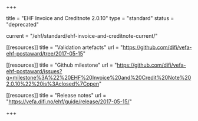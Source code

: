 +++

title = "EHF Invoice and Creditnote 2.0.10"
type = "standard"
status = "deprecated"

current = "/ehf/standard/ehf-invoice-and-creditnote-current/"

[[resources]]
title = "Validation artefacts"
url = "https://github.com/difi/vefa-ehf-postaward/tree/2017-05-15"

[[resources]]
title = "Github milestone"
url = "https://github.com/difi/vefa-ehf-postaward/issues?q=milestone%3A%22%20EHF%20Invoice%20and%20Credit%20Note%202.0.10%22%20is%3Aclosed%7Copen"

[[resources]]
title = "Release notes"
url = "https://vefa.difi.no/ehf/guide/release/2017-05-15/"

+++
